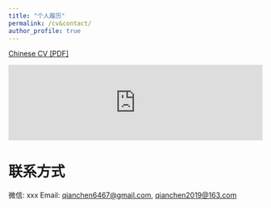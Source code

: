```yaml
---
title: "个人履历"
permalink: /cv&contact/
author_profile: true
---
```

[Chinese CV [PDF]](https://ronalchan.github.io/files/cv/钱晨_弗吉尼亚大学研究生.pdf)
<iframe src="https://ronalchan.github.io/files/cv/钱晨_弗吉尼亚大学研究生.pdf" style="width:100%;" frameborder="0"></iframe>

# 联系方式
微信: xxx
Email: qianchen6467@gmail.com, qianchen2019@163.com
